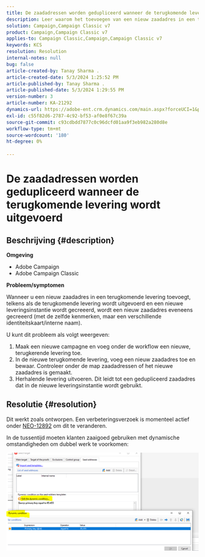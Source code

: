 ```yaml
---
title: De zaadadressen worden gedupliceerd wanneer de terugkomende levering wordt uitgevoerd
description: Leer waarom het toevoegen van een nieuw zaadadres in een terugkomende levering tot een dubbel zaadadres leidt.
solution: Campaign,Campaign Classic v7
product: Campaign,Campaign Classic v7
applies-to: Campaign Classic,Campaign,Campaign Classic v7
keywords: KCS
resolution: Resolution
internal-notes: null
bug: false
article-created-by: Tanay Sharma .
article-created-date: 5/3/2024 1:25:52 PM
article-published-by: Tanay Sharma .
article-published-date: 5/3/2024 1:29:55 PM
version-number: 3
article-number: KA-21292
dynamics-url: https://adobe-ent.crm.dynamics.com/main.aspx?forceUCI=1&pagetype=entityrecord&etn=knowledgearticle&id=c1dfd3a3-5009-ef11-9f8a-6045bd026dc7
exl-id: c55f82d6-2787-4c92-bf53-af0e8f67c39a
source-git-commit: c93cdbdd7877c0c96dcfd01aa9f3eb982a280d8e
workflow-type: tm+mt
source-wordcount: '180'
ht-degree: 0%

---
```


# De zaadadressen worden gedupliceerd wanneer de terugkomende levering wordt uitgevoerd

## Beschrijving {#description}


<b>Omgeving</b>

- Adobe Campaign
- Adobe Campaign Classic


<b>Probleem/symptomen</b>

Wanneer u een nieuw zaadadres in een terugkomende levering toevoegt, telkens als de terugkomende levering wordt uitgevoerd en een nieuwe leveringsinstantie wordt gecreeerd, wordt een nieuw zaadadres eveneens gecreeerd (met de zelfde kenmerken, maar een verschillende identiteitskaart/interne naam).

U kunt dit probleem als volgt weergeven:

1. Maak een nieuwe campagne en voeg onder de workflow een nieuwe, terugkerende levering toe.
2. In de nieuwe terugkomende levering, voeg een nieuw zaadadres toe en bewaar. Controleer onder de map zaadadressen of het nieuwe zaadadres is gemaakt.
3. Herhalende levering uitvoeren. Dit leidt tot een gedupliceerd zaadadres dat in de nieuwe leveringsinstantie wordt gebruikt.



## Resolutie {#resolution}


Dit werkt zoals ontworpen. Een verbeteringsverzoek is momenteel actief onder [NEO-12892](https://jira.corp.adobe.com/browse/NEO-12892) om dit te veranderen.

In de tussentijd moeten klanten zaaigoed gebruiken met dynamische omstandigheden om dubbel werk te voorkomen:

![](assets/83cc65a7-329b-ed11-aad1-6045bd006ce9.png)
